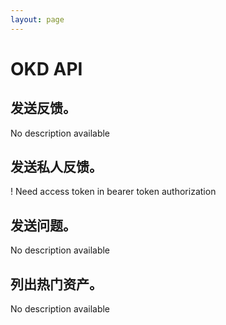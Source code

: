```yaml
---
layout: page
---
```


# OKD API

<GlobalAuth />

## 发送反馈。
No description available

<InteractiveOKDAPIEndpoint1 />

## 发送私人反馈。
! Need access token in bearer token authorization

<InteractiveOKDAPIEndpoint2 />

## 发送问题。
No description available

<InteractiveOKDAPIEndpoint3 />

## 列出热门资产。
No description available

<InteractiveOKDAPIEndpoint4 />

<script setup>
import InteractiveOKDAPIEndpoint1 from '../../.vitepress/theme/components/InteractiveOKDAPIEndpoint1.vue'
import InteractiveOKDAPIEndpoint2 from '../../.vitepress/theme/components/InteractiveOKDAPIEndpoint2.vue'
import InteractiveOKDAPIEndpoint3 from '../../.vitepress/theme/components/InteractiveOKDAPIEndpoint3.vue'
import InteractiveOKDAPIEndpoint4 from '../../.vitepress/theme/components/InteractiveOKDAPIEndpoint4.vue'
import GlobalAuth from '../../.vitepress/theme/components/GlobalAuth.vue'
import SimpleOutline from '../../.vitepress/theme/components/SimpleOutline.vue'
</script>

<SimpleOutline :items="[
  { text: 'Send feedback.', anchor: '#send-feedback' },
  { text: 'Send private feedback.', anchor: '#send-private-feedback' },
  { text: 'Send question.', anchor: '#send-question' },
  { text: 'List top assets.', anchor: '#list-top-assets' }
]" />
